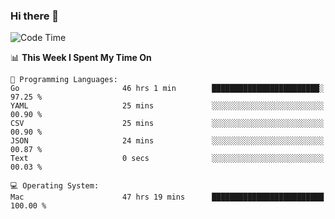 ### Hi there 👋

<!--
**CrazyCollin/crazycollin** is a ✨ _special_ ✨ repository because its `README.md` (this file) appears on your GitHub profile.

Here are some ideas to get you started:

- 🔭 I’m currently working on ...
- 🌱 I’m currently learning ...
- 👯 I’m looking to collaborate on ...
- 🤔 I’m looking for help with ...
- 💬 Ask me about ...
- 📫 How to reach me: ...
- 😄 Pronouns: ...
- ⚡ Fun fact: ...
-->

<!--START_SECTION:waka-->
![Code Time](http://img.shields.io/badge/Code%20Time-2%2C916%20hrs%207%20mins-blue)

📊 **This Week I Spent My Time On** 

```text
💬 Programming Languages: 
Go                       46 hrs 1 min        ████████████████████████░   97.25 % 
YAML                     25 mins             ░░░░░░░░░░░░░░░░░░░░░░░░░   00.90 % 
CSV                      25 mins             ░░░░░░░░░░░░░░░░░░░░░░░░░   00.90 % 
JSON                     24 mins             ░░░░░░░░░░░░░░░░░░░░░░░░░   00.87 % 
Text                     0 secs              ░░░░░░░░░░░░░░░░░░░░░░░░░   00.03 % 

💻 Operating System: 
Mac                      47 hrs 19 mins      █████████████████████████   100.00 % 
```


<!--END_SECTION:waka-->
